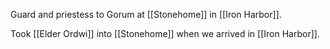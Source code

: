 Guard and priestess to Gorum at [[Stonehome]] in [[Iron Harbor]].

Took [[Elder Ordwi]] into [[Stonehome]] when we arrived in [[Iron Harbor]].
